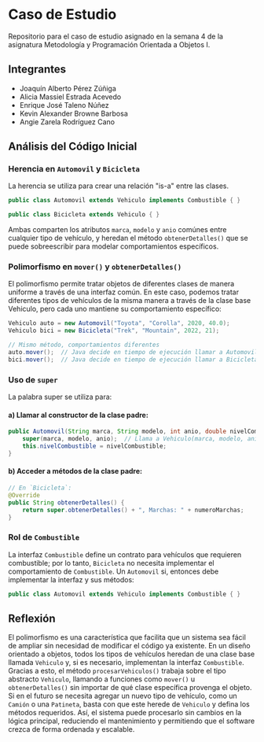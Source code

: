 # Caso de Estudio

Repositorio para el caso de estudio asignado en la semana 4 de la asignatura Metodología y Programación Orientada a Objetos I.

## Integrantes

- Joaquín Alberto Pérez Zúñiga
- Alicia Massiel Estrada Acevedo
- Enrique José Taleno Núñez
- Kevin Alexander Browne Barbosa
- Angie Zarela Rodríguez Cano

## Análisis del Código Inicial

### Herencia en `Automovil` y `Bicicleta`

La herencia se utiliza para crear una relación "is-a" entre las clases.

```java
public class Automovil extends Vehiculo implements Combustible { }

public class Bicicleta extends Vehiculo { }
```

Ambas comparten los atributos `marca`, `modelo` y `anio` comúnes entre cualquier tipo de vehículo, y heredan el método `obtenerDetalles()` que se puede sobreescribir para modelar comportamientos específicos.

### Polimorfismo en `mover()` y `obtenerDetalles()`

El polimorfismo permite tratar objetos de diferentes clases de manera uniforme a través de una interfaz común. En este caso, podemos tratar diferentes tipos de vehículos de la misma manera a través de la clase base Vehiculo, pero cada uno mantiene su comportamiento específico:

```java
Vehiculo auto = new Automovil("Toyota", "Corolla", 2020, 40.0);
Vehiculo bici = new Bicicleta("Trek", "Mountain", 2022, 21);

// Mismo método, comportamientos diferentes
auto.mover();  // Java decide en tiempo de ejecución llamar a Automovil.mover()
bici.mover();  // Java decide en tiempo de ejecución llamar a Bicicleta.mover()
```

### Uso de `super`

La palabra super se utiliza para:

#### a) Llamar al constructor de la clase padre:

```java
public Automovil(String marca, String modelo, int anio, double nivelCombustible) {
    super(marca, modelo, anio);  // Llama a Vehiculo(marca, modelo, anio)
    this.nivelCombustible = nivelCombustible;
}
```

#### b) Acceder a métodos de la clase padre:

```java
// En `Bicicleta`:
@Override
public String obtenerDetalles() {
    return super.obtenerDetalles() + ", Marchas: " + numeroMarchas;
}
```

### Rol de `Combustible`

La interfaz `Combustible` define un contrato para vehículos que requieren combustible; por lo tanto, `Bicicleta` no necesita implementar el comportamiento de `Combustible`. Un `Automovil` si, entonces debe implementar la interfaz y sus métodos:

```java
public class Automovil extends Vehiculo implements Combustible { }
```

## Reflexión

El polimorfismo es una característica que facilita que un sistema sea fácil de ampliar sin necesidad de modificar el código ya existente. En un diseño orientado a objetos, todos los tipos de vehículos heredan de una clase base llamada `Vehiculo` y, si es necesario, implementan la interfaz `Combustible`. Gracias a esto, el método `procesarVehiculos()` trabaja sobre el tipo abstracto `Vehiculo`, llamando a funciones como `mover()` u `obtenerDetalles()` sin importar de qué clase específica provenga el objeto. Si en el futuro se necesita agregar un nuevo tipo de vehículo, como un `Camión` o una `Patineta`, basta con que este herede de `Vehiculo` y defina los métodos requeridos. Así, el sistema puede procesarlo sin cambios en la lógica principal, reduciendo el mantenimiento y permitiendo que el software crezca de forma ordenada y escalable.
